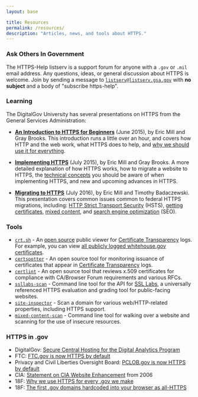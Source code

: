 ```yaml
---
layout: base

title: Resources
permalink: /resources/
description: "Articles, news, and tools about HTTPS."
---
```


### Ask Others In Government

The HTTPS-Help listserv is a support forum for anyone with a `.gov` or `.mil` email address.  Any questions, ideas, or general discussion about HTTPS is welcome.  Join by sending a message to [`listserv@listserv.gsa.gov`](mailto:listserv@listserv.gsa.gov) with **no subject** and a body of "subscribe https-help".

### Learning

The DigitalGov University has several presentations on HTTPS from the General Services Administration:

* **[An Introduction to HTTPS for Beginners](https://www.youtube.com/watch?v=d2GmcPYWm5k)** (June 2015), by Eric Mill and Gray Brooks. This introduction runs a little over an hour, and covers how HTTP and the web work, what HTTPS does to help, and [why we should use it for everything](/everything/).

* **[Implementing HTTPS](https://www.youtube.com/watch?v=rnM2qAfEG-M)** (July 2015), by Eric Mill and Gray Brooks. A more detailed explanation of how HTTPS works, how to migrate a website to HTTPS, the [technical concepts](/technical-guidelines/) you should be aware of when implementing HTTPS, and new and upcoming advances in HTTPS.

* **[Migrating to HTTPS](https://www.youtube.com/watch?v=X5H8JRULDOo)** (July 2016), by Eric Mill and Timothy Badaczewski. This presentation covers common issues common to federal HTTPS migrations, including: [HTTP Strict Transport Security](/hsts/) (HSTS), [getting certificates](/certificates/), [mixed content](/mixed-content/), and [search engine optimization](/faq/#how-does-migrating-to-https-affect-search-engine-optimization-(seo)%3f) (SEO).

### Tools

* [`crt.sh`](https://crt.sh) - An [open source](https://github.com/crtsh) public viewer for [Certificate Transparency](/certificates/#certificate-transparency) logs. For example, you can view [all publicly logged whitehouse.gov certificates](https://crt.sh/?q=whitehouse.gov).
* [`certspotter`](https://github.com/SSLMate/certspotter) - An open source tool for monitoring issuance of certificates that appear in [Certificate Transparency](/certificates/#certificate-transparency) logs.
* [`certlint`](https://github.com/awslabs/certlint) - An open source tool that reviews x.509 certificates for compliance with CA/Browser Forum requirements and various RFCs.
* [`ssllabs-scan`](https://github.com/ssllabs/ssllabs-scan) - Command line tool for the API for [SSL Labs](https://www.ssllabs.com/ssltest/), a universally referenced HTTPS evaluation and grading tool for public-facing websites.
* [`site-inspector`](https://github.com/benbalter/site-inspector) - Scan a domain for various web/HTTP-related properties, including HTTPS support.
* [`mixed-content-scan`](https://github.com/bramus/mixed-content-scan) - Command line tool for walking over a website and scanning for the use of insecure resources.

### HTTPS in .gov

* DigitalGov: [Secure Central Hosting for the Digital Analytics Program](https://www.digitalgov.gov/2015/08/14/secure-central-hosting-for-the-digital-analytics-program/)
* FTC: [FTC.gov is now HTTPS by default](https://www.ftc.gov/news-events/blogs/techftc/2015/03/ftcgov-now-https-default)
* Privacy and Civil Liberties Oversight Board: [PCLOB.gov is now HTTPS by default](https://www.pclob.gov/newsroom/20150318.html)
* CIA: [Statement on CIA Website Enhancement](https://www.cia.gov/news-information/press-releases-statements/press-release-archive-2006/statement-on-cia-website-enhancement.html) from 2006
* 18F: [Why we use HTTPS for every .gov we make](https://18f.gsa.gov/2014/11/13/why-we-use-https-in-every-gov-website-we-make/)
* 18F: [The first .gov domains hardcoded into your browser as all-HTTPS](https://18f.gsa.gov/2015/02/09/the-first-gov-domains-hardcoded-into-your-browser-as-all-https/)

